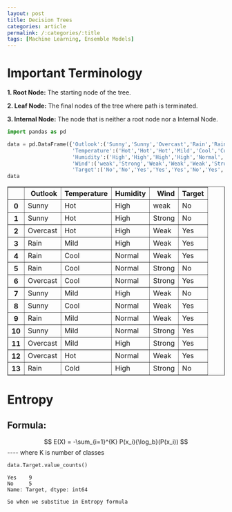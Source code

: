 ```yaml
---
layout: post
title: Decision Trees
categories: article
permalink: /:categories/:title
tags: [Machine Learning, Ensemble Models]
---
```


# Important Terminology
**1. Root Node:** The starting node of the tree.

**2. Leaf Node:** The final nodes of the tree where path is terminated.

**3. Internal Node:** The node that is neither a root node nor a Internal Node.

```python
import pandas as pd

data = pd.DataFrame({'Outlook':('Sunny','Sunny','Overcast','Rain','Rain','Rain','Overcast','Sunny','Sunny','Rain','Sunny','Overcast','Overcast','Rain'),
                     'Temperature':('Hot','Hot','Hot','Mild','Cool','Cool','Cool','Mild','Cool','Mild','Mild','Mild','Hot','Cold'),
                     'Humidity':('High','High','High','High','Normal','Normal','Normal','High','Normal','Normal','Normal','High','Normal','High'),
                     'Wind':('weak','Strong','Weak','Weak','Weak','Strong','Strong','Weak','Weak','Weak','Strong','Strong','Weak','Strong'),
                     'Target':('No','No','Yes','Yes','Yes','No','Yes','No','Yes','Yes','Yes','Yes','Yes','No')})
data
```

<div>
<style scoped>
    .dataframe tbody tr th:only-of-type {
        vertical-align: middle;
    }

    .dataframe tbody tr th {
        vertical-align: top;
    }

    .dataframe thead th {
        text-align: right;
    }
</style>
<table border="1" class="dataframe">
  <thead>
    <tr style="text-align: right;">
      <th></th>
      <th>Outlook</th>
      <th>Temperature</th>
      <th>Humidity</th>
      <th>Wind</th>
      <th>Target</th>
    </tr>
  </thead>
  <tbody>
    <tr>
      <th>0</th>
      <td>Sunny</td>
      <td>Hot</td>
      <td>High</td>
      <td>weak</td>
      <td>No</td>
    </tr>
    <tr>
      <th>1</th>
      <td>Sunny</td>
      <td>Hot</td>
      <td>High</td>
      <td>Strong</td>
      <td>No</td>
    </tr>
    <tr>
      <th>2</th>
      <td>Overcast</td>
      <td>Hot</td>
      <td>High</td>
      <td>Weak</td>
      <td>Yes</td>
    </tr>
    <tr>
      <th>3</th>
      <td>Rain</td>
      <td>Mild</td>
      <td>High</td>
      <td>Weak</td>
      <td>Yes</td>
    </tr>
    <tr>
      <th>4</th>
      <td>Rain</td>
      <td>Cool</td>
      <td>Normal</td>
      <td>Weak</td>
      <td>Yes</td>
    </tr>
    <tr>
      <th>5</th>
      <td>Rain</td>
      <td>Cool</td>
      <td>Normal</td>
      <td>Strong</td>
      <td>No</td>
    </tr>
    <tr>
      <th>6</th>
      <td>Overcast</td>
      <td>Cool</td>
      <td>Normal</td>
      <td>Strong</td>
      <td>Yes</td>
    </tr>
    <tr>
      <th>7</th>
      <td>Sunny</td>
      <td>Mild</td>
      <td>High</td>
      <td>Weak</td>
      <td>No</td>
    </tr>
    <tr>
      <th>8</th>
      <td>Sunny</td>
      <td>Cool</td>
      <td>Normal</td>
      <td>Weak</td>
      <td>Yes</td>
    </tr>
    <tr>
      <th>9</th>
      <td>Rain</td>
      <td>Mild</td>
      <td>Normal</td>
      <td>Weak</td>
      <td>Yes</td>
    </tr>
    <tr>
      <th>10</th>
      <td>Sunny</td>
      <td>Mild</td>
      <td>Normal</td>
      <td>Strong</td>
      <td>Yes</td>
    </tr>
    <tr>
      <th>11</th>
      <td>Overcast</td>
      <td>Mild</td>
      <td>High</td>
      <td>Strong</td>
      <td>Yes</td>
    </tr>
    <tr>
      <th>12</th>
      <td>Overcast</td>
      <td>Hot</td>
      <td>Normal</td>
      <td>Weak</td>
      <td>Yes</td>
    </tr>
    <tr>
      <th>13</th>
      <td>Rain</td>
      <td>Cold</td>
      <td>High</td>
      <td>Strong</td>
      <td>No</td>
    </tr>
  </tbody>
</table>
</div>



# Entropy

## Formula:
 $$ E(X) =  -\sum_{i=1}^{K} P(x_i){\log_b}(P(x_i))  $$
               ---- where K is number of classes

```python
data.Target.value_counts()
```




    Yes    9
    No     5
    Name: Target, dtype: int64



`So when we substitue in Entropy formula`
